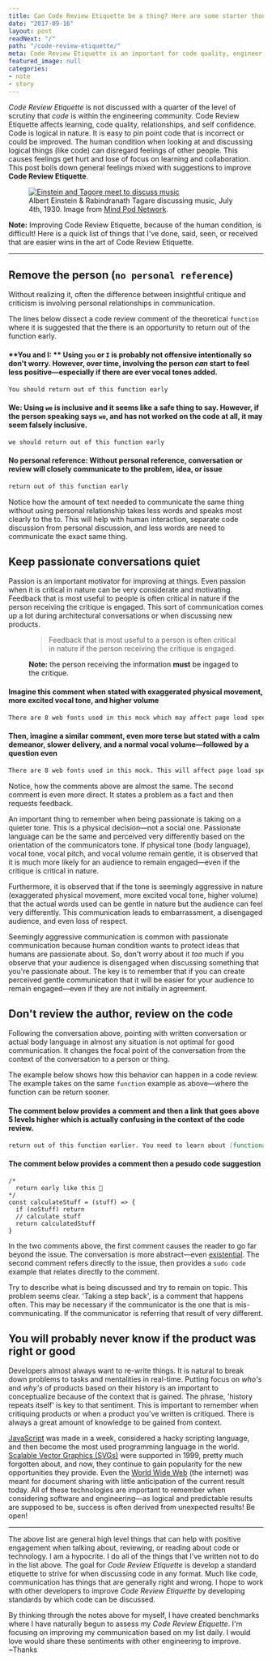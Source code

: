 ```yaml
---
title: Can Code Review Etiquette be a thing? Here are some starter thoughts on it.
date: "2017-09-16"
layout: post
readNext: "/"
path: "/code-review-etiquette/"
meta: Code Review Etiquette is an important for code quality, engineer happiness, and engineer growth—but is never talked about?
featured_image: null
categories:
- note
- story
---
```


_Code Review Etiquette_ is not discussed with a quarter of the level of scrutiny that _code_ is within the engineering community. Code Review Etiquette affects learning, code quality, relationships, and self confidence. Code is logical in nature. It is easy to pin point code that is incorrect or could be improved. The human condition when looking at and discussing logical things (like code) can disregard feelings of other people. This causes feelings get hurt and lose of focus on learning and collaboration. This post boils down general feelings mixed with suggestions to improve **Code Review Etiquette**.

<figure>
  <a href="https://www.mindpodnetwork.com/albert-einstein-rabindranath-tagore-discuss-music/">
    <img src="https://yowainwright.imgix.net/code-review-etiquette/einstein-tagore.jpg" alt="Einstein and Tagore meet to discuss music" />
  </a>
  <figcaption>Albert Einstein & Rabindranath Tagare discussing music, July 4th, 1930. Image from <a href="https://www.mindpodnetwork.com/">Mind Pod Network</a>.</figcaption>
</figure>
</a>

**Note:** Improving Code Review Etiquette, because of the human condition, is difficult! Here is a quick list of things that I've done, said, seen, or received that are easier wins in the art of Code Review Etiquette.

---

## Remove the person (`no personal reference`)

Without realizing it, often the difference between insightful critique and criticism is involving personal relationships in communication.

The lines below dissect a code review comment of the theoretical `function` where it is suggested that the there is an opportunity to return out of the function early.

#### **You and I: ** Using `you` or `I` is probably not offensive intentionally so don't worry. However, over time, involving the person _can_ start to feel less positive—especially if there are ever vocal tones added.

```md
You should return out of this function early
```

#### **We:** Using `we` is inclusive and it seems like a safe thing to say. However, if the person speaking says `we`, and has not worked on the code at all, it may seem falsely inclusive. 

```md
we should return out of this function early
```

#### **No personal reference:** Without personal reference, conversation or review will closely communicate to the problem, idea, or issue

```md
return out of this function early
```


Notice how the amount of text needed to communicate the same thing without using personal relationship takes less words and speaks most clearly to the to. This will help with human interaction, separate code discussion from personal discussion, and less words are need to communicate the exact same thing.

## Keep passionate conversations quiet

Passion is an important motivator for improving at things. Even passion when it is critical in nature can be very considerate and motivating. Feedback that is most useful to people is often critical in nature if the person receiving the critique is engaged. This sort of communication comes up a lot during architectural conversations or when discussing new products.

<figure>
<blockquote>Feedback that is most useful to a person is often critical in nature if the person receiving the critique is engaged.</blockquote>
<figcaption><strong>Note:</strong> the person receiving the information <strong>must</strong> be ingaged to the critique.</figcaption>
</figure>

#### Imagine this comment when stated with exaggerated physical movement, more excited vocal tone, and higher volume

```md
There are 8 web fonts used in this mock which may affect page load speed or even certain tracking metrics that could be caused by new race conditions!
```

#### Then, imagine a similar comment, even more terse but stated with a calm demeanor, slower delivery, and a normal vocal volume—followed by a question even

```md
There are 8 web fonts used in this mock. This will affect page load speed and possible tracking metrics because of potential race conditions! How can this be improved?
```

Notice, how the comments above are almost the same. The second comment is even more direct. It states a problem as a fact and then requests feedback. 

An important thing to remember when being passionate is taking on a quieter tone. This is a physical decision—not a social one. Passionate language can be the same and perceived very differently based on the orientation of the communicators tone. If physical tone (body language), vocal tone, vocal pitch, and vocal volume remain gentle, it is observed that it is much more likely for an audience to remain engaged—even if the critique is critical in nature. 

Furthermore, it is observed that if the tone is seemingly aggressive in nature (exaggerated physical movement, more excited vocal tone, higher volume) that the actual words used can be gentle in nature but the audience can feel very differently. This communication leads to embarrassment, a disengaged audience, and even loss of respect.

Seemingly aggressive communication is common with passionate communication because human condition wants to protect ideas that humans are passionate about. So, don't worry about it _too_ much if you observe that your audience is disengaged when discussing something that you're passionate about. The key is to remember that if you can create perceived gentle communication that it will be easier for your audience to remain engaged—even if they are not initially in agreement.

## Don't review the author, review on the code

Following the conversation above, pointing with written conversation or actual body language in almost any situation is not optimal for good communication. It changes the focal point of the conversation from the context of the conversation to a person or thing.

The example below shows how this behavior can happen in a code review. The example takes on the same `function` example as above—where the function can be return sooner.

#### The comment below provides a comment and then a link that goes above 5 levels higher which is actually confusing in the context of the code review.

```md
return out of this function earlier. You need to learn about [functional programming](http://www.cs.utah.edu/~germain/PPS/Topics/functions.html)
```

#### The comment below provides a comment then a pesudo code suggestion

```javascipt
/* 
  return early like this 🏁
*/
const calculateStuff = (stuff) => {
  if (noStuff) return
  // calculate stuff
  return calculatedStuff
}
```

In the two comments above, the first comment causes the reader to go far beyond the issue. The conversation is more abstract—even [existential](https://www.merriam-webster.com/dictionary/existential). The second comment refers directly to the issue, then provides a `sudo code` example that relates directly to the comment.

Try to describe what is being discussed and try to remain on topic. This problem seems clear. 'Taking a step back', is a comment that happens often. This may be necessary if the communicator is the one that is mis-communicating. If the communicator is referring that result of very different.

## You will probably never know if the product was right or good

Developers almost always want to re-write things. It is natural to break down problems to tasks and mentalities in real-time. Putting focus on _who's_ and _why's_ of products based on their history is an important to conceptualize because of the context that is gained. The phrase, 'history repeats itself' is key to that sentiment. This is important to remember when critiquing products or when a product you've written is critiqued. There is always a great amount of knowledge to be gained from context. 

[JavaScript](https://en.wikipedia.org/wiki/JavaScript#History) was made in a week, considered a hacky scripting language, and then become the most used programming language in the world. [Scalable Vector Graphics \(SVGs\)](https://en.wikipedia.org/wiki/Scalable_Vector_Graphics) were supported in 1999, pretty much forgotten about, and now, they continue to gain popularity for the new opportunities they provide. Even the [World Wide Web](https://en.wikipedia.org/wiki/World_Wide_Web) (the internet) was meant for document sharing with little anticipation of the current result today. All of these technologies are important to remember when considering software and engineering—as logical and predictable results are supposed to be, success is often derived from unexpected results! Be open! 

---

The above list are general high level things that can help with positive engagement when talking about, reviewing, or reading about code or technology. I am a hypocrite. I do all of the things that I've written not to do in the list above. The goal for _Code Review Etiquette_ is develop a standard etiquette to strive for when discussing code in any format. Much like code, communication has things that are generally right and wrong. I hope to work with other developers to improve _Code Review Etiquette_ by developing standards by which code can be discussed. 

By thinking through the notes above for myself, I have created benchmarks where I have naturally begun to assess my _Code Review Etiquette_. I'm focusing on improving my communication based on my list daily. I would love would share these sentiments with other engineering to improve. ~Thanks
